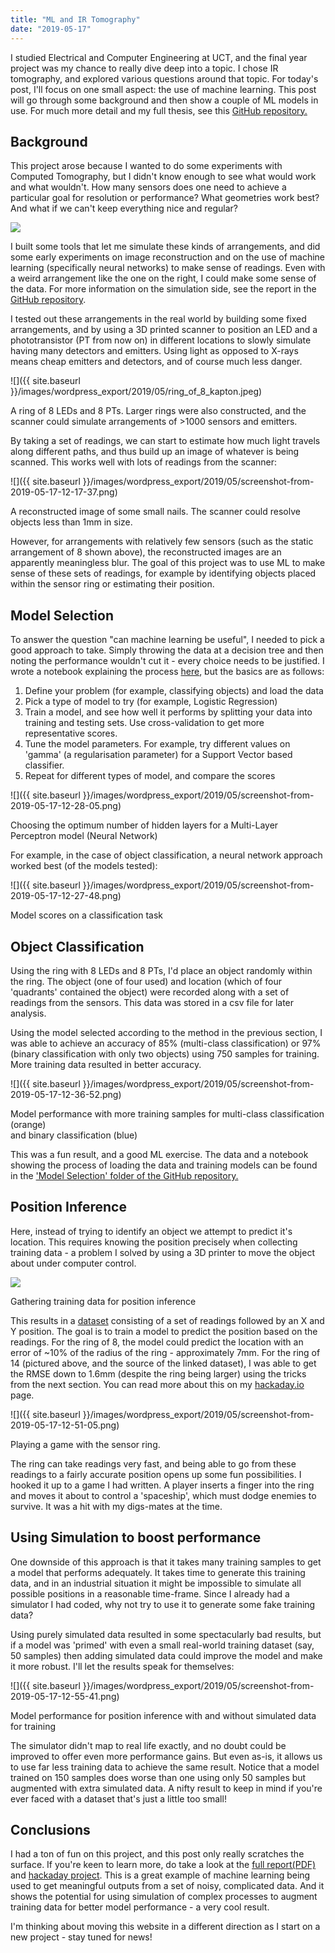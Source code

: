 ```yaml
---
title: "ML and IR Tomography"
date: "2019-05-17"
---
```


I studied Electrical and Computer Engineering at UCT, and the final year project was my chance to really dive deep into a topic. I chose IR tomography, and explored various questions around that topic. For today's post, I'll focus on one small aspect: the use of machine learning. This post will go through some background and then show a couple of ML models in use. For much more detail and my full thesis, see this [GitHub repository.](https://github.com/johnowhitaker/CIRTS)

## Background

This project arose because I wanted to do some experiments with Computed Tomography, but I didn't know enough to see what would work and what wouldn't. How many sensors does one need to achieve a particular goal for resolution or performance? What geometries work best? And what if we can't keep everything nice and regular? 

[![](https://cdn.hackaday.io/images/3765251542371976038.png)](https://cdn.hackaday.io/images/3765251542371976038.png)

I built some tools that let me simulate these kinds of arrangements, and did some early experiments on image reconstruction and on the use of machine learning (specifically neural networks) to make sense of readings. Even with a weird arrangement like the one on the right, I could make some sense of the data. For more information on the simulation side, see the report in the [GitHub repository](https://github.com/johnowhitaker/CIRTS).

I tested out these arrangements in the real world by building some fixed arrangements, and by using a 3D printed scanner to position an LED and a phototransistor (PT from now on) in different locations to slowly simulate having many detectors and emitters. Using light as opposed to X-rays means cheap emitters and detectors, and of course much less danger.

![]({{ site.baseurl }}/images/wordpress_export/2019/05/ring_of_8_kapton.jpeg)

A ring of 8 LEDs and 8 PTs. Larger rings were also constructed, and the scanner could simulate arrangements of >1000 sensors and emitters.

By taking a set of readings, we can start to estimate how much light travels along different paths, and thus build up an image of whatever is being scanned. This works well with lots of readings from the scanner:

![]({{ site.baseurl }}/images/wordpress_export/2019/05/screenshot-from-2019-05-17-12-17-37.png)

A reconstructed image of some small nails. The scanner could resolve objects less than 1mm in size.

However, for arrangements with relatively few sensors (such as the static arrangement of 8 shown above), the reconstructed images are an apparently meaningless blur. The goal of this project was to use ML to make sense of these sets of readings, for example by identifying objects placed within the sensor ring or estimating their position.

## Model Selection

To answer the question "can machine learning be useful", I needed to pick a good approach to take. Simply throwing the data at a decision tree and then noting the performance wouldn't cut it - every choice needs to be justified. I wrote a notebook explaining the process [here](https://github.com/johnowhitaker/CIRTS/blob/master/Model%20Selection/Model%20Selection.ipynb), but the basics are as follows:

1. Define your problem (for example, classifying objects) and load the data
2. Pick a type of model to try (for example, Logistic Regression)
3. Train a model, and see how well it performs by splitting your data into training and testing sets. Use cross-validation to get more representative scores.
4. Tune the model parameters. For example, try different values on 'gamma' (a regularisation parameter) for a Support Vector based classifier.
5. Repeat for different types of model, and compare the scores

![]({{ site.baseurl }}/images/wordpress_export/2019/05/screenshot-from-2019-05-17-12-28-05.png)

Choosing the optimum number of hidden layers for a Multi-Layer Perceptron model (Neural Network)

For example, in the case of object classification, a neural network approach worked best (of the models tested):

![]({{ site.baseurl }}/images/wordpress_export/2019/05/screenshot-from-2019-05-17-12-27-48.png)

Model scores on a classification task

## Object Classification

Using the ring with 8 LEDs and 8 PTs, I'd place an object randomly within the ring. The object (one of four used) and location (which of four 'quadrants' contained the object) were recorded along with a set of readings from the sensors. This data was stored in a csv file for later analysis.

Using the model selected according to the method in the previous section, I was able to achieve an accuracy of 85% (multi-class classification) or 97% (binary classification with only two objects) using 750 samples for training. More training data resulted in better accuracy.

![]({{ site.baseurl }}/images/wordpress_export/2019/05/screenshot-from-2019-05-17-12-36-52.png)

Model performance with more training samples for multi-class classification (orange)  
and binary classification (blue)

This was a fun result, and a good ML exercise. The data and a notebook showing the process of loading the data and training models can be found in the ['Model Selection' folder of the GitHub repository.](https://github.com/johnowhitaker/CIRTS/tree/master/Model%20Selection)

## Position Inference

Here, instead of trying to identify an object we attempt to predict it's location. This requires knowing the position precisely when collecting training data - a problem I solved by using a 3D printer to move the object about under computer control.

![](https://cdn.hackaday.io/images/original/6463721543608288198.gif)

Gathering training data for position inference

This results in a [dataset](https://github.com/johnowhitaker/CIRTS/blob/master/Pos_inf_r14/reads_500.csv) consisting of a set of readings followed by an X and Y position. The goal is to train a model to predict the position based on the readings. For the ring of 8, the model could predict the location with an error of ~10% of the radius of the ring - approximately 7mm. For the ring of 14 (pictured above, and the source of the linked dataset), I was able to get the RMSE down to 1.6mm (despite the ring being larger) using the tricks from the next section. You can read more about this on my [hackaday.io](https://hackaday.io/project/162352-cirts-configurable-infra-red-tomography-systems) page.

![]({{ site.baseurl }}/images/wordpress_export/2019/05/screenshot-from-2019-05-17-12-51-05.png)

Playing a game with the sensor ring.

The ring can take readings very fast, and being able to go from these readings to a fairly accurate position opens up some fun possibilities. I hooked it up to a game I had written. A player inserts a finger into the ring and moves it about to control a 'spaceship', which must dodge enemies to survive. It was a hit with my digs-mates at the time.

## Using Simulation to boost performance

One downside of this approach is that it takes many training samples to get a model that performs adequately. It takes time to generate this training data, and in an industrial situation it might be impossible to simulate all possible positions in a reasonable time-frame. Since I already had a simulator I had coded, why not try to use it to generate some fake training data?

Using purely simulated data resulted in some spectacularly bad results, but if a model was 'primed' with even a small real-world training dataset (say, 50 samples) then adding simulated data could improve the model and make it more robust. I'll let the results speak for themselves:

![]({{ site.baseurl }}/images/wordpress_export/2019/05/screenshot-from-2019-05-17-12-55-41.png)

Model performance for position inference with and without simulated data for training

The simulator didn't map to real life exactly, and no doubt could be improved to offer even more performance gains. But even as-is, it allows us to use far less training data to achieve the same result. Notice that a model trained on 150 samples does worse than one using only 50 samples but augmented with extra simulated data. A nifty result to keep in mind if you're ever faced with a dataset that's just a little too small!

## Conclusions

I had a ton of fun on this project, and this post only really scratches the surface. If you're keen to learn more, do take a look at the [full report(PDF)](https://github.com/johnowhitaker/CIRTS/blob/master/EEE4022S_2018_FINAL_REPORT_WHTJON002_WHITAKER_J_WILKINSON.pdf) and [hackaday project](https://hackaday.io/project/162352-cirts-configurable-infra-red-tomography-systems). This is a great example of machine learning being used to get meaningful outputs from a set of noisy, complicated data. And it shows the potential for using simulation of complex processes to augment training data for better model performance - a very cool result.

I'm thinking about moving this website in a different direction as I start on a new project - stay tuned for news!
